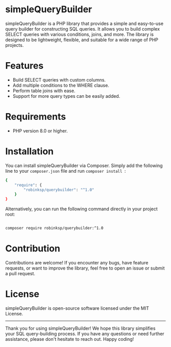 
# simpleQueryBuilder

simpleQueryBuilder is a PHP library that provides a simple and easy-to-use query builder for constructing SQL queries. It allows you to build complex SELECT queries with various conditions, joins, and more. The library is designed to be lightweight, flexible, and suitable for a wide range of PHP projects.

# Features

<ul>
    <li>Build SELECT queries with custom columns.</li>
    <li>Add multiple conditions to the WHERE clause.</li>
    <li>Perform table joins with ease.</li>
    <li>Support for more query types can be easily added.</li>
</ul>

# Requirements
<ul>
    <li>PHP version 8.0 or higher.</li>
</ul>

# Installation

You can install simpleQueryBuilder via Composer. Simply add the following line to your <code>composer.json</code> file and run <code>composer install </code>:
</br>
```bash
{
    "require": {
        "robinksp/querybuilder": "^1.0"
    }
}

```

Alternatively, you can run the following command directly in your project root:

```bash

composer require robinksp/querybuilder:^1.0

```

# Contribution
Contributions are welcome! If you encounter any bugs, have feature requests, or want to improve the library, feel free to open an issue or submit a pull request.

# License
simpleQueryBuilder is open-source software licensed under the MIT License.

<hr>
Thank you for using simpleQueryBuilder! We hope this library simplifies your SQL query-building process. If you have any questions or need further assistance, please don't hesitate to reach out. Happy coding!



